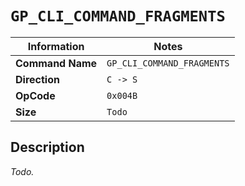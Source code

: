 # `GP_CLI_COMMAND_FRAGMENTS`

| Information               | Notes |
|---                        |---    |
| **Command Name**          | `GP_CLI_COMMAND_FRAGMENTS` |
| **Direction**             | `C -> S` |
| **OpCode**                | `0x004B` |
| **Size**                  | `Todo` |

## Description

_Todo._